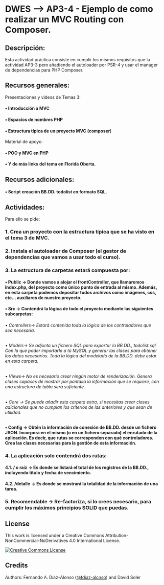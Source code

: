 # DWES --> AP3-4 - Ejemplo de como realizar un MVC Routing con Composer.

## Descripción:

Esta actividad práctica consiste en cumplir los mismos requisitos que la actividad AP3-3 pero añadiendo
el autoloader por PSR-4 y usar el manager de dependencias para PHP Composer.

## Recursos generales:

Presentaciones y videos de Temas 3:
#### • Introducción a MVC
#### • Espacios de nombres PHP
#### • Estructura típica de un proyecto MVC (composer)
Material de apoyo:
#### • POO y MVC en PHP
#### • Y de más links del tema en Florida Oberta.
## Recursos adicionales:
#### • Script creación BB.DD. todolist en formato SQL.

## Actividades:
Para ello se pide:
### 1. Crea un proyecto con la estructura típica que se ha visto en el tema 3 de MVC.
### 2. Instala el autoloader de Composer (el gestor de dependencias que vamos a usar todo el curso).
### 3. La estructura de carpetas estará compuesta por:
#### • Public → Donde vamos a alojar el frontController, que llamaremos index.php, del proyecto como único punto de entrada al mismo. Además, en esta carpeta podemos depositar todos archivos como imágenes, css, etc… auxiliares de nuestro proyecto.
#### • Src → Contendrá la lógica de todo el proyecto mediante las siguientes subcarpetas:
###### • Controllers→ Estará contenida toda la lógica de los controladores que sea necesaria.
###### • Models→ Se adjunta un fichero SQL para exportar la BB.DD., todolist.sql. Con la que poder importarla a tú MySQL y generar las clases para obtener los datos necesarios. Toda la lógica del modelado de la BB.DD. debe estar en esta carpeta.
###### • Views→ No es necesario crear ningún motor de renderización. Genera clases capaces de mostrar por pantalla la información que se requiere, con una estructura de tabla será suficiente.
###### • Core → Se puede añadir esta carpeta extra, si necesitas crear clases adicionales que no cumplan los criterios de las anteriores y que sean de utilidad.
#### • Config → Obtén la información de conexión de BB.DD. desde un fichero JSON. Incorpora en el mismo (o en un fichero separado) el enrutado de la aplicación. Es decir, que rutas se corresponden con qué controladores. Crea las clases necesarias para la gestión de esta información.
### 4. La aplicación solo contendrá dos rutas:
#### 4.1. / o raíz → Es donde se listará el total de los registros de la BB.DD., incluyendo título y fecha de vencimiento.
#### 4.2. /detalle → Es donde se mostrará la totalidad de la información de una tarea.
### 5. Recomendable → Re-factoriza, si lo crees necesario, para cumplir los máximos principios SOLID que puedas.

## License

This work is licensed under a Creative Commons Attribution-NonCommercial-NoDerivatives 4.0 International License.

<a rel="license" href="http://creativecommons.org/licenses/by-nc-nd/4.0/"><img alt="Creative Commons License" style="border-width:0" src="https://i.creativecommons.org/l/by-nc-nd/4.0/80x15.png" /></a>


## Credits

Authors: Fernando A. Díaz-Alonso ([@fdiaz-alonso](https://github.com/fdiaz-alonso)) and David Soler
